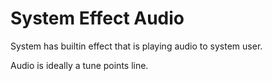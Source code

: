 # System Effect Audio

System has builtin effect that is playing audio to system user.

Audio is ideally a tune points line.